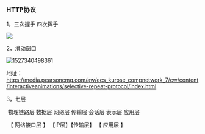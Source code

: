 ### HTTP协议

1，三次握手  四次挥手

   ![](D:\study\github\github-track\doc\http\image\三次握手四次挥手.png)



2，滑动窗口

   ![1527340498361](D:\study\github\github-track\doc\http\image\发送与接收.png)

地址：https://media.pearsoncmg.com/aw/ecs_kurose_compnetwork_7/cw/content/interactiveanimations/selective-repeat-protocol/index.html

3，七层

​      物理链路层   数据层    网络层   传输层      会话层  表示层   应用层 

​     【    网络接口层   】 【IP层】【传输层】 【      应用层    】







